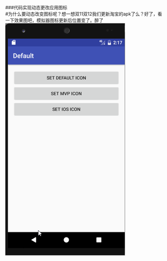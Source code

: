 ###代码实现动态更改应用图标<br>
#为什么要动态改变图标呢？想一想双11双12我们更新淘宝的apk了么？好了，看一下效果图吧，模拟器图标更新后位置变了。醉了
![img](https://github.com/AndroidNerd/DynamicChangeIconDemo/blob/master/gif/changicon.gif?raw=true)
